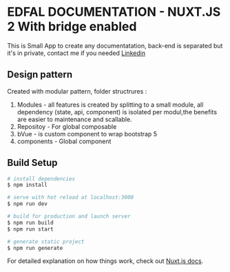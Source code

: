 # EDFAL DOCUMENTATION - NUXT.JS 2 With bridge enabled 

This is Small App to create any documentatation, back-end is separated but it's in private, contact me if you needed [Linkedin](https://www.linkedin.com/in/wada-ahmad/)

## Design pattern
Created with modular pattern, folder structrures :
1. Modules - all features is created by splitting to a small module, all dependency (state, api, component) is isolated per modul,the benefits are easier to maintenance and scallable. 
2. Repositoy - For global composable 
3. bVue -  is custom component to wrap bootstrap 5
4. components - Global component 


## Build Setup

```bash
# install dependencies
$ npm install

# serve with hot reload at localhost:3000
$ npm run dev

# build for production and launch server
$ npm run build
$ npm run start

# generate static project
$ npm run generate
```

For detailed explanation on how things work, check out [Nuxt.js docs](https://nuxtjs.org).
